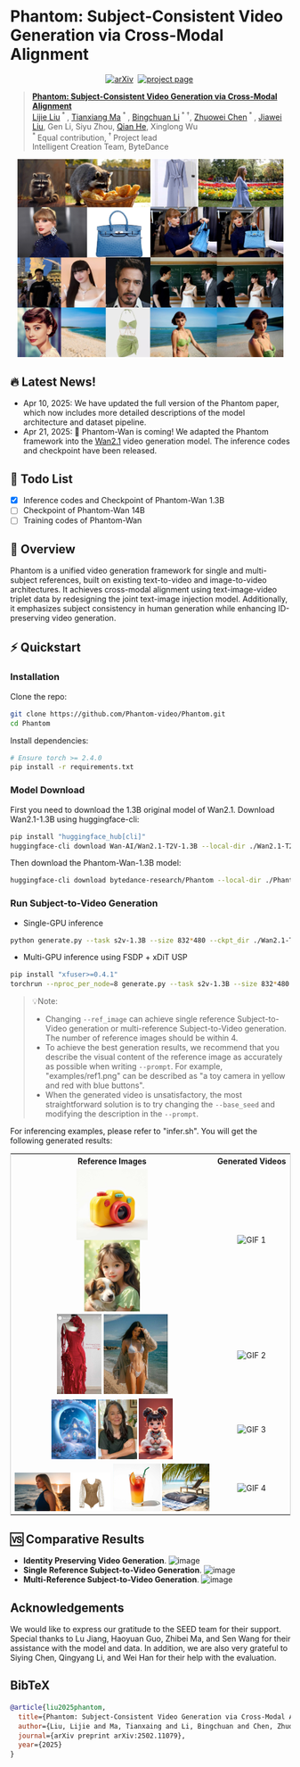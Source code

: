 # Phantom: Subject-Consistent Video Generation via Cross-Modal Alignment

<div align="center">
  
[![arXiv](https://img.shields.io/badge/arXiv%20paper-2502.11079-b31b1b.svg)](https://arxiv.org/abs/2502.11079)&nbsp;
[![project page](https://img.shields.io/badge/Project_page-More_visualizations-green)](https://phantom-video.github.io/Phantom/)&nbsp;
  
</div>


> [**Phantom: Subject-Consistent Video Generation via Cross-Modal Alignment**](https://arxiv.org/abs/2502.11079)<br>
> [Lijie Liu](https://liulj13.github.io/)<sup> * </sup>, [Tianxiang Ma](https://tianxiangma.github.io/)<sup> * </sup>, [Bingchuan Li](https://scholar.google.com/citations?user=ac5Se6QAAAAJ)<sup> * &dagger;</sup>, [Zhuowei Chen](https://scholar.google.com/citations?user=ow1jGJkAAAAJ)<sup> * </sup>, [Jiawei Liu](https://scholar.google.com/citations?user=X21Fz-EAAAAJ), Gen Li, Siyu Zhou, [Qian He](https://scholar.google.com/citations?user=9rWWCgUAAAAJ), Xinglong Wu
> <br><sup> * </sup>Equal contribution,<sup> &dagger; </sup>Project lead
> <br>Intelligent Creation Team, ByteDance<br>

<p align="center">
<img src="assets/teaser.png" width=95%>
<p>

## 🔥 Latest News!
* Apr 10, 2025: We have updated the full version of the Phantom paper, which now includes more detailed descriptions of the model architecture and dataset pipeline.
* Apr 21, 2025: 👋 Phantom-Wan is coming! We adapted the Phantom framework into the [Wan2.1](https://github.com/Wan-Video/Wan2.1) video generation model. The inference codes and checkpoint have been released.

## 📑 Todo List
- [x] Inference codes and Checkpoint of Phantom-Wan 1.3B 
- [ ] Checkpoint of Phantom-Wan 14B
- [ ] Training codes of Phantom-Wan

## 📖 Overview
Phantom is a unified video generation framework for single and multi-subject references, built on existing text-to-video and image-to-video architectures. It achieves cross-modal alignment using text-image-video triplet data by redesigning the joint text-image injection model. Additionally, it emphasizes subject consistency in human generation while enhancing ID-preserving video generation.

## ⚡️ Quickstart

### Installation
Clone the repo:
```sh
git clone https://github.com/Phantom-video/Phantom.git
cd Phantom
```

Install dependencies:
```sh
# Ensure torch >= 2.4.0
pip install -r requirements.txt
```

### Model Download
First you need to download the 1.3B original model of Wan2.1. Download Wan2.1-1.3B using huggingface-cli:
``` sh
pip install "huggingface_hub[cli]"
huggingface-cli download Wan-AI/Wan2.1-T2V-1.3B --local-dir ./Wan2.1-T2V-1.3B
```
Then download the Phantom-Wan-1.3B model:
``` sh
huggingface-cli download bytedance-research/Phantom --local-dir ./Phantom-Wan-1.3B
```

### Run Subject-to-Video Generation

- Single-GPU inference

``` sh
python generate.py --task s2v-1.3B --size 832*480 --ckpt_dir ./Wan2.1-T2V-1.3B --phantom_ckpt ./Phantom-Wan-1.3B/Phantom-Wan-1.3B.pth  --ref_image "examples/ref1.png,examples/ref2.png" --prompt "暖阳漫过草地，扎着双马尾、头戴绿色蝴蝶结、身穿浅绿色连衣裙的小女孩蹲在盛开的雏菊旁。她身旁一只棕白相间的狗狗吐着舌头，毛茸茸尾巴欢快摇晃。小女孩笑着举起黄红配色、带有蓝色按钮的玩具相机，将和狗狗的欢乐瞬间定格。" --base_seed 42
```

- Multi-GPU inference using FSDP + xDiT USP

``` sh
pip install "xfuser>=0.4.1"
torchrun --nproc_per_node=8 generate.py --task s2v-1.3B --size 832*480 --ckpt_dir ./Wan2.1-T2V-1.3B --phantom_ckpt ./Phantom-Wan-1.3B/Phantom-Wan-1.3B.pth  --ref_image "examples/ref3.png,examples/ref4.png" --dit_fsdp --t5_fsdp --ulysses_size 4 --ring_size 2 --prompt "夕阳下，一位有着小麦色肌肤、留着乌黑长发的女人穿上有着大朵立体花朵装饰、肩袖处带有飘逸纱带的红色纱裙，漫步在金色的海滩上，海风轻拂她的长发，画面唯美动人。" --base_seed 42
```

> 💡Note: 
> * Changing `--ref_image` can achieve single reference Subject-to-Video generation or multi-reference Subject-to-Video generation. The number of reference images should be within 4.
> * To achieve the best generation results, we recommend that you describe the visual content of the reference image as accurately as possible when writing `--prompt`. For example, "examples/ref1.png" can be described as "a toy camera in yellow and red with blue buttons".
> * When the generated video is unsatisfactory, the most straightforward solution is to try changing the `--base_seed` and modifying the description in the `--prompt`.

For inferencing examples, please refer to "infer.sh". You will get the following generated results:

<table style="width: 100%; border-collapse: collapse; text-align: center; border: 1px solid #ccc;">
  <tr>
    <!-- 参考图像标题 -->
    <th style="text-align: center;">
      <strong>Reference Images</strong>
    </th>
    <!-- 生成结果标题 -->
    <th style="text-align: center;">
      <strong>Generated Videos</strong>
    </th>
  </tr>

  <tr>
    <!-- 参考图像 -->
    <td style="text-align: center; vertical-align: middle;">
      <img src="examples/ref1.png" alt="Image 1" style="width: 128px; display: block; margin: auto;">
      <img src="examples/ref2.png" alt="Image 2" style="width: 100px; display: block; margin: auto;">
    </td>
    <!-- 生成结果 -->
    <td style="text-align: center; vertical-align: middle;">
      <img src="examples/ref_results/result1.gif" alt="GIF 1" style="width: 400px;">
    </td>
  </tr>

  <tr>
    <!-- 参考图像 -->
    <td style="text-align: center; vertical-align: middle;">
      <img src="examples/ref3.png" alt="Image 3" style="width: 80px;">
      <img src="examples/ref4.png" alt="Image 4" style="width: 115px;">
    </td>
    <!-- 生成结果 -->
    <td style="text-align: center; vertical-align: middle;">
      <img src="examples/ref_results/result2.gif" alt="GIF 2" style="width: 400px;">
    </td>
  </tr>

  </tr>
  <tr>
    <!-- 参考图像 -->
    <td style="text-align: center; vertical-align: middle;">
      <img src="examples/ref5.png" alt="Image 5" style="width: 80px;">
      <img src="examples/ref6.png" alt="Image 6" style="width: 70px;">
      <img src="examples/ref7.png" alt="Image 7" style="width: 61px;">
    </td>
    <!-- 生成结果 -->
    <td style="text-align: center; vertical-align: middle;">
      <img src="examples/ref_results/result3.gif" alt="GIF 3" style="width: 400px;">
    </td>
  </tr>

  <tr>
    <!-- 参考图像 -->
    <td style="text-align: center; vertical-align: middle;">
      <img src="examples/ref8.png" alt="Image 8" style="width: 100px;">
      <img src="examples/ref9.png" alt="Image 9" style="width: 69px;">
      <img src="examples/ref10.png" alt="Image 10" style="width: 85px;">
      <img src="examples/ref11.png" alt="Image 11" style="width: 85px;">
    </td>
    <!-- 生成结果 -->
    <td style="text-align: center; vertical-align: middle;">
      <img src="examples/ref_results/result4.gif" alt="GIF 4" style="width: 400px;">
    </td>
  </tr>
</table>



## 🆚 Comparative Results
- **Identity Preserving Video Generation**.
![image](./assets/images/id_eval.png)
- **Single Reference Subject-to-Video Generation**.
![image](./assets/images/ip_eval_s.png)
- **Multi-Reference Subject-to-Video Generation**.
![image](./assets/images/ip_eval_m_00.png)

## Acknowledgements
We would like to express our gratitude to the SEED team for their support. Special thanks to Lu Jiang, Haoyuan Guo, Zhibei Ma, and Sen Wang for their assistance with the model and data. In addition, we are also very grateful to Siying Chen, Qingyang Li, and Wei Han for their help with the evaluation.

## BibTeX
```bibtex
@article{liu2025phantom,
  title={Phantom: Subject-Consistent Video Generation via Cross-Modal Alignment},
  author={Liu, Lijie and Ma, Tianxaing and Li, Bingchuan and Chen, Zhuowei and Liu, Jiawei and He, Qian and Wu, Xinglong},
  journal={arXiv preprint arXiv:2502.11079},
  year={2025}
}
```